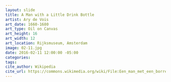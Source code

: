 ```yaml
---
layout: slide
title: A Man with a Little Drink Bottle
artist: Ary de Vois
art_date: 1660-1680
art_type: Oil on Canvas
art_height: 16 
art_width: 12
art_location: Rijksmuseum, Amsterdam
image: 02-11.jpg
date: 2016-02-11 12:00:00 -05:00
categories:
tags:
cite_author: Wikipedia
cite_url: https://commons.wikimedia.org/wiki/File:Een_man_met_een_borrelflesje_Rijksmuseum_SK-A-456.jpeg
---
```

